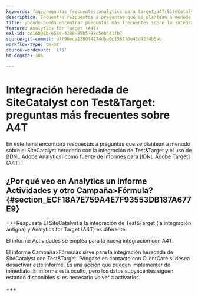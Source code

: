 ```yaml
---
keywords: faq;preguntas frecuentes;analytics para target;a4T;SiteCatalyst;campaña > fórmula;test&target;integración
description: Encuentre respuestas a preguntas que se plantean a menudo sobre el SiteCatalyst heredado con la integración de Test&Target y el uso de Analytics para [!DNL Target] (A4T).
title: ¿Dónde puedo encontrar preguntas más frecuentes sobre la integración de SiteCatalyst con Test&Target?
feature: Analytics for Target (A4T)
exl-id: cd16b08b-e58e-4208-95b5-97c5eb441fb7
source-git-commit: aff96eca1380f4274dba0c1567f6e41d42f4b5ab
workflow-type: tm+mt
source-wordcount: '175'
ht-degree: 38%

---
```


# Integración heredada de SiteCatalyst con Test&amp;Target: preguntas más frecuentes sobre A4T

En este tema encontrará respuestas a preguntas que se plantean a menudo sobre el SiteCatalyst heredado con la integración de Test&amp;Target y el uso de [!DNL Adobe Analytics] como fuente de informes para [!DNL Adobe Target] (A4T).

## ¿Por qué veo en Analytics un informe Actividades y otro Campaña>Fórmula? {#section_ECF18A7E759A4E7F93553DB187A677E9}

+++Respuesta El SiteCatalyst a la integración de Test&amp;Target (la integración antigua) y Analytics for Target (A4T) es diferente.

El informe Actividades se emplea para la nueva integración con A4T.

El informe Campaña>Fórmulas sirve para la integración heredada de SiteCatalyst con Test&amp;Target. Póngase en contacto con ClientCare si desea desactivar este informe. Es una acción que pueden implementar de inmediato. El informe está oculto, pero los datos subyacentes siguen estando disponibles si es necesario volver a activarlos.

+++